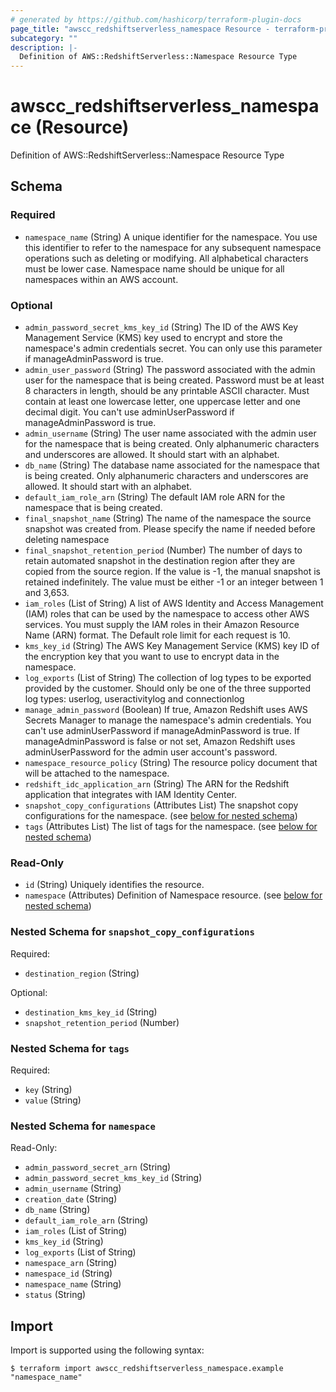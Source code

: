 ```yaml
---
# generated by https://github.com/hashicorp/terraform-plugin-docs
page_title: "awscc_redshiftserverless_namespace Resource - terraform-provider-awscc"
subcategory: ""
description: |-
  Definition of AWS::RedshiftServerless::Namespace Resource Type
---
```


# awscc_redshiftserverless_namespace (Resource)

Definition of AWS::RedshiftServerless::Namespace Resource Type



<!-- schema generated by tfplugindocs -->
## Schema

### Required

- `namespace_name` (String) A unique identifier for the namespace. You use this identifier to refer to the namespace for any subsequent namespace operations such as deleting or modifying. All alphabetical characters must be lower case. Namespace name should be unique for all namespaces within an AWS account.

### Optional

- `admin_password_secret_kms_key_id` (String) The ID of the AWS Key Management Service (KMS) key used to encrypt and store the namespace's admin credentials secret. You can only use this parameter if manageAdminPassword is true.
- `admin_user_password` (String) The password associated with the admin user for the namespace that is being created. Password must be at least 8 characters in length, should be any printable ASCII character. Must contain at least one lowercase letter, one uppercase letter and one decimal digit. You can't use adminUserPassword if manageAdminPassword is true.
- `admin_username` (String) The user name associated with the admin user for the namespace that is being created. Only alphanumeric characters and underscores are allowed. It should start with an alphabet.
- `db_name` (String) The database name associated for the namespace that is being created. Only alphanumeric characters and underscores are allowed. It should start with an alphabet.
- `default_iam_role_arn` (String) The default IAM role ARN for the namespace that is being created.
- `final_snapshot_name` (String) The name of the namespace the source snapshot was created from. Please specify the name if needed before deleting namespace
- `final_snapshot_retention_period` (Number) The number of days to retain automated snapshot in the destination region after they are copied from the source region. If the value is -1, the manual snapshot is retained indefinitely. The value must be either -1 or an integer between 1 and 3,653.
- `iam_roles` (List of String) A list of AWS Identity and Access Management (IAM) roles that can be used by the namespace to access other AWS services. You must supply the IAM roles in their Amazon Resource Name (ARN) format. The Default role limit for each request is 10.
- `kms_key_id` (String) The AWS Key Management Service (KMS) key ID of the encryption key that you want to use to encrypt data in the namespace.
- `log_exports` (List of String) The collection of log types to be exported provided by the customer. Should only be one of the three supported log types: userlog, useractivitylog and connectionlog
- `manage_admin_password` (Boolean) If true, Amazon Redshift uses AWS Secrets Manager to manage the namespace's admin credentials. You can't use adminUserPassword if manageAdminPassword is true. If manageAdminPassword is false or not set, Amazon Redshift uses adminUserPassword for the admin user account's password.
- `namespace_resource_policy` (String) The resource policy document that will be attached to the namespace.
- `redshift_idc_application_arn` (String) The ARN for the Redshift application that integrates with IAM Identity Center.
- `snapshot_copy_configurations` (Attributes List) The snapshot copy configurations for the namespace. (see [below for nested schema](#nestedatt--snapshot_copy_configurations))
- `tags` (Attributes List) The list of tags for the namespace. (see [below for nested schema](#nestedatt--tags))

### Read-Only

- `id` (String) Uniquely identifies the resource.
- `namespace` (Attributes) Definition of Namespace resource. (see [below for nested schema](#nestedatt--namespace))

<a id="nestedatt--snapshot_copy_configurations"></a>
### Nested Schema for `snapshot_copy_configurations`

Required:

- `destination_region` (String)

Optional:

- `destination_kms_key_id` (String)
- `snapshot_retention_period` (Number)


<a id="nestedatt--tags"></a>
### Nested Schema for `tags`

Required:

- `key` (String)
- `value` (String)


<a id="nestedatt--namespace"></a>
### Nested Schema for `namespace`

Read-Only:

- `admin_password_secret_arn` (String)
- `admin_password_secret_kms_key_id` (String)
- `admin_username` (String)
- `creation_date` (String)
- `db_name` (String)
- `default_iam_role_arn` (String)
- `iam_roles` (List of String)
- `kms_key_id` (String)
- `log_exports` (List of String)
- `namespace_arn` (String)
- `namespace_id` (String)
- `namespace_name` (String)
- `status` (String)

## Import

Import is supported using the following syntax:

```shell
$ terraform import awscc_redshiftserverless_namespace.example "namespace_name"
```
